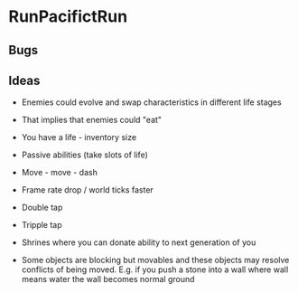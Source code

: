 # RunPacifictRun

## Bugs


## Ideas

* Enemies could evolve and swap characteristics in different life stages
* That implies that enemies could "eat"

* You have a life - inventory size
* Passive abilities (take slots of life)
 * Move - move - dash
 * Frame rate drop / world ticks faster
 * Double tap
 * Tripple tap
* Shrines where you can donate ability to next generation of you
* Some objects are blocking but movables and these objects may resolve conflicts of being moved. E.g. if you push a stone into a wall where wall means water the wall becomes normal ground
